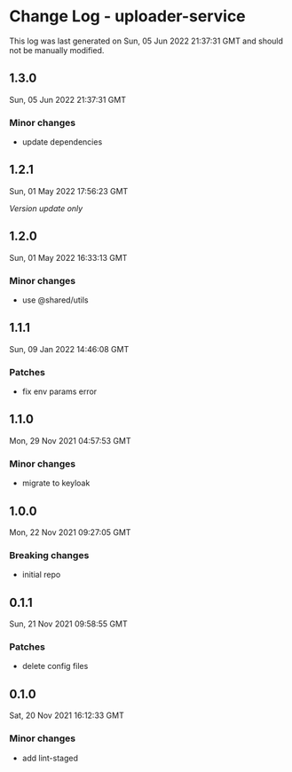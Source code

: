 # Change Log - uploader-service

This log was last generated on Sun, 05 Jun 2022 21:37:31 GMT and should not be manually modified.

## 1.3.0
Sun, 05 Jun 2022 21:37:31 GMT

### Minor changes

- update dependencies

## 1.2.1
Sun, 01 May 2022 17:56:23 GMT

_Version update only_

## 1.2.0
Sun, 01 May 2022 16:33:13 GMT

### Minor changes

- use @shared/utils

## 1.1.1
Sun, 09 Jan 2022 14:46:08 GMT

### Patches

- fix env params error

## 1.1.0
Mon, 29 Nov 2021 04:57:53 GMT

### Minor changes

- migrate to keyloak

## 1.0.0
Mon, 22 Nov 2021 09:27:05 GMT

### Breaking changes

- initial repo

## 0.1.1
Sun, 21 Nov 2021 09:58:55 GMT

### Patches

- delete config files

## 0.1.0
Sat, 20 Nov 2021 16:12:33 GMT

### Minor changes

- add lint-staged

